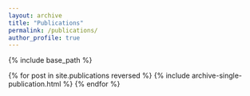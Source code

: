 ```yaml
---
layout: archive
title: "Publications"
permalink: /publications/
author_profile: true
---
```


<!--<p>You can also see a <a href="/publications/collab_network.html">network</a> representing all my publications and collaborations.</p>-->

<!--{% if author.googlescholar %}
  You can also find my articles on <a href="{{author.googlescholar}}">my Google Scholar profile</a>.
{% endif %}-->

{% include base_path %}

{% for post in site.publications reversed %}
  {% include archive-single-publication.html %}
{% endfor %}
